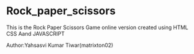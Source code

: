 # Rock_paper_scissors
This is the Rock Paper Scissors Game online version created using HTML CSS Aand JAVASCRIPT

Author:Yahsasvi Kumar Tiwar(matrixton02)
